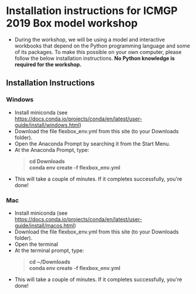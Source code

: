 # Installation instructions for ICMGP 2019 Box model workshop
 - During the workshop, we will be using a model and interactive workbooks that depend on the Python programming language and some of its packages. To make this possible on your own computer, please follow the below installation instructions. **No Python knowledge is required for the workshop.**

## Installation Instructions

### Windows
 - Install miniconda (see https://docs.conda.io/projects/conda/en/latest/user-guide/install/windows.html)
 - Download the file flexbox_env.yml from this site (to your Downloads folder).
 - Open the Anaconda Prompt by searching it from the Start Menu.
 - At the Anaconda Prompt, type:
    > **cd Downloads**<br>
    > **conda env create -f flexbox_env.yml**
 - This will take a couple of minutes. If it completes successfully, you're done!
 
### Mac
 - Install miniconda (see https://docs.conda.io/projects/conda/en/latest/user-guide/install/macos.html)
 - Download the file flexbox_env.yml from this site (to your Downloads folder).
 - Open the terminal
 - At the terminal prompt, type:
    > **cd ~/Downloads**<br>
    > **conda env create -f flexbox_env.yml**
 - This will take a couple of minutes. If it completes successfully, you're done!